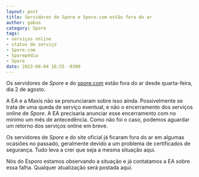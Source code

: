 ```yaml
---
layout: post
title: Servidores de Spore e Spore.com estão fora do ar
author: gaboo
category: Spore
tags:
- serviços online
- status de serviço
- Spore.com
- Sporepédia
- Spore
date: 2023-08-04 16:55 -0300
---
```

Os servidores de _Spore_ e do [spore.com](https://www.spore.com/) estão fora do ar desde quarta-feira, dia 2 de agosto.

A EA e a Maxis não se pronunciaram sobre isso ainda. Possivelmente se trata de uma queda de serviço eventual, e não o encerramento dos serviços online de _Spore_. A EA precisaria anunciar esse encerramento com no mínimo um mês de antecedência. Como não foi o caso, podemos aguardar um retorno dos serviços online em breve.

Os servidores de _Spore_ e do site oficial já ficaram fora do ar em algumas ocasiões no passado, geralmente devido a um problema de certificados de segurança. Tudo leva a crer que seja a mesma situação aqui.

Nós do Esporo estamos observando a situação e já contatamos a EA sobre essa falha. Qualquer atualização será postada aqui.
